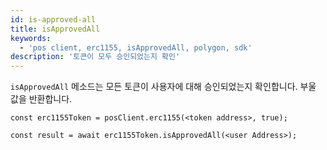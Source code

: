 ```yaml
---
id: is-approved-all
title: isApprovedAll
keywords:
  - 'pos client, erc1155, isApprovedAll, polygon, sdk'
description: '토큰이 모두 승인되었는지 확인'
---
```


`isApprovedAll` 메소드는 모든 토큰이 사용자에 대해 승인되었는지 확인합니다. 부울 값을 반환합니다.

```
const erc1155Token = posClient.erc1155(<token address>, true);

const result = await erc1155Token.isApprovedAll(<user Address>);

```
